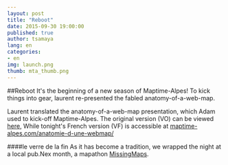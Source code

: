 ```yaml
---
layout: post
title: "Reboot"
date: 2015-09-30 19:00:00
published: true
author: tsamaya
lang: en
categories:
- en
img: launch.png
thumb: mta_thumb.png
---
```


##Reboot
It's the beginning of a new season of Maptime-Alpes! To kick things into gear, laurent re-presented the fabled anatomy-of-a-web-map.
<!--more-->

Laurent translated the anatomy-of-a-web-map presentation, which Adam used to kick-off Maptime-Alpes. The original version (VO)
can be viewed [here](http://www.maptime.io/anatomy-of-a-web-map), While tonight's French version (VF) is accessible at [maptime-alpes.com/anatomie-d-une-webmap/](http://maptime-alpes.com/anatomie-d-une-webmap/)

####le verre de la fin
As it has become a tradition, we wrapped the night at a local pub.Nex month, a mapathon [MissingMaps](http://www.missingmaps.org/).
